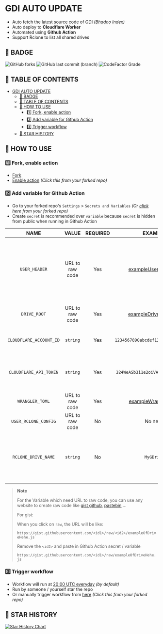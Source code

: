 # GDI AUTO UPDATE

-   Auto fetch the latest source code of [GDI](gitlab.com/GoogleDriveIndex/Google-Drive-Index) _(Bhadoo Index)_
-   Auto deploy to **Cloudflare Worker**
-   Automated using **Github Action**
-   Support Rclone to list all shared drives

## 💁 BADGE

![GitHub forks](https://img.shields.io/github/forks/KevinNitroG/GDI-Auto-Update?style=for-the-badge)
![GitHub last commit (branch)](https://img.shields.io/github/last-commit/KevinNitroG/GDI-Auto-Update/main?style=for-the-badge)
![CodeFactor Grade](https://img.shields.io/codefactor/grade/github/KevinNitroG/GDI-Auto-Update?style=for-the-badge)

## 📃 TABLE OF CONTENTS

-   [GDI AUTO UPDATE](#gdi-auto-update)
    -   [💁 BADGE](#-badge)
    -   [📃 TABLE OF CONTENTS](#-table-of-contents)
    -   [📝 HOW TO USE](#-how-to-use)
        -   [1️⃣ Fork, enable action](#1️⃣-fork-enable-action)
        -   [2️⃣ Add variable for Github Action](#2️⃣-add-variable-for-github-action)
        -   [3️⃣ Trigger workflow](#3️⃣-trigger-workflow)
    -   [🌟 STAR HISTORY](#-star-history)

## 📝 HOW TO USE

### 1️⃣ Fork, enable action

-   [Fork](../../../fork)
-   [Enable action](../../../actions) _(Click this from your forked repo)_

### 2️⃣ Add variable for Github Action

-   Go to your forked repo's `Settings` > `Secrets and Variables` _(Or [click here](../../../settings/secrets/actions) from your forked repo)_
-   Create `secret` is recommended over `variable` because `secret` is hidden from public when running in Github Action

|        **NAME**         |    **VALUE**    | **REQUIRED** |                                **EXAMPLE**                                | **DESCRIPTION**                                                                                                                                  | **WHERE TO GET**                                                                                                                                                                                                                                                                                                                       |
| :---------------------: | :-------------: | :----------: | :-----------------------------------------------------------------------: | :----------------------------------------------------------------------------------------------------------------------------------------------- | :------------------------------------------------------------------------------------------------------------------------------------------------------------------------------------------------------------------------------------------------------------------------------------------------------------------------------------- |
|      `USER_HEADER`      | URL to raw code |     Yes      |  [exampleUserHeader.js](../../../raw/main/docs/src/exampleUserHeader.js)  | The user variables of GDI from Start of code to the line `// DON'T TOUCH BELOW THIS UNLESS YOU KNOW WHAT YOU'RE DOING`<br>DON'T EDIT THE `root:` | [GDI worker.js source code](https://gitlab.com/GoogleDriveIndex/Google-Drive-Index/-/raw/master/src/worker.js)                                                                                                                                                                                                                         |
|      `DRIVE_ROOT`       | URL to raw code |     Yes      | [exampleDriveRoot.json](../../../raw/main/docs/src/exampleDriveRoot.json) | List of drives to put in `root` variable of GDI code                                                                                             | Set yourself                                                                                                                                                                                                                                                                                                                           |
| `CLOUDFLARE_ACCOUNT_ID` |    `string`     |     Yes      |                    `1234567890abcdef1234567890abcdef`                     | Cloudflare Account ID from your URL                                                                                                              | 1. Go to [`https://dash.cloudflare.com/`](https://dash.cloudflare.com/)<br>2. Later, there will be a long string in the URL after `https://dash.cloudflare.com/1234567890abcdef1234567890abcdef`                                                                                                                                       |
| `CLOUDFLARE_API_TOKEN`  |    `string`     |     Yes      |                     `324WeASb3i1e2oiVASd_659uAsIUbas`                     | Cloudflare API Token                                                                                                                             | 1. Go to [`https://dash.cloudflare.com/profile/api-tokens`](https://dash.cloudflare.com/profile/api-tokens)<br>2. Click on `Create Token`<br>3. Choose `Use template` of `Edit Cloudflare Workers`<br>4. Select yourself the `Account Resouces` and `Zone Resources`<br>5. `Continue to summary` > `Create Token`<br>6. Copy the token |
|     `WRANGLER_TOML`     | URL to raw code |     Yes      |  [exampleWrangler.toml](../../../raw/main/docs/src/exampleWrangler.toml)  | Wrangler.toml file                                                                                                                               | [Wrangler docs](https://developers.cloudflare.com/workers/cli-wrangler/configuration)                                                                                                                                                                                                                                                  |
|  `USER_RCLONE_CONFIG`   | URL to raw code |      No      |                                  No need                                  | Rclone config file                                                                                                                               | [Rclone docs](https://rclone.org/docs/)                                                                                                                                                                                                                                                                                                |
|   `RCLONE_DRIVE_NAME`   |    `string`     |      No      |                                `MyGDrive`                                 | Name of the drive to list all shared drives<br>In fact it will run command `rclone backend drives <MyGDrive>:`                                   |

> **Note**
>
> For the Variable which need URL to raw code, you can use any website to create raw code like [gist github](https://gist.github.com/), [pastebin](https://pastebin.com/),...
>
> For gist:
>
> When you click on `raw`, the URL will be like:
>
> `https://gist.githubusercontent.com/<id1>/raw/<id2>/exampleOfDriveHehe.js`
>
> Remove the `<id2>` and paste in Github Action secret / variable
>
> `https://gist.githubusercontent.com/<id1>/raw/exampleOfDriveHehe.js`

### 3️⃣ Trigger workflow

-   Workflow will run at [20:00 UTC everyday](../.github/workflows/GDIUpdate.yml#L5) _(by default)_
-   Run by someone / yourself star the repo
-   Or manually trigger workflow from [here](../../../actions/workflows/GDIUpdate.yml) _(Click this from your forked repo)_

## 🌟 STAR HISTORY

[![Star History Chart](https://api.star-history.com/svg?repos=KevinNitroG/GDI-Auto-Update&type=Date)](https://star-history.com/#KevinNitroG/GDI-Auto-Update&Date)
